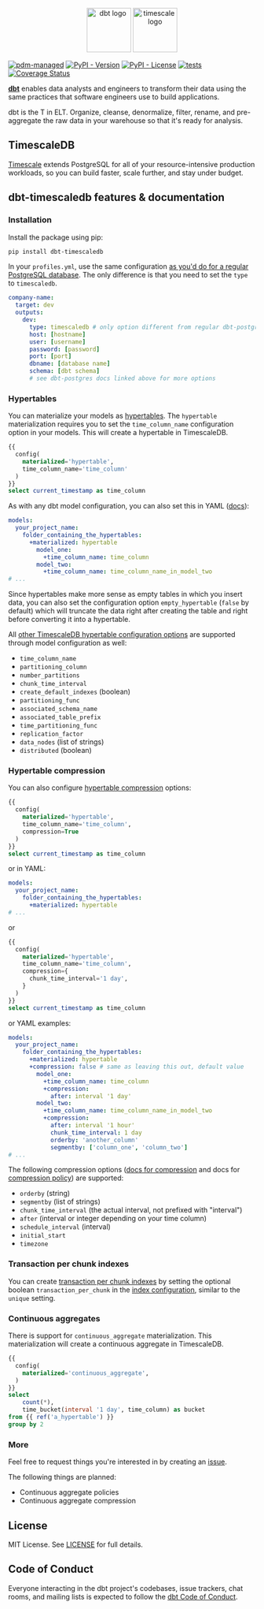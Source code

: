 <p align="center">
  <img src="https://raw.githubusercontent.com/dbt-labs/dbt-core/764c7c0fdc756eba68668c54f49b840ee4e7d301/etc/dbt-logo-full.svg" alt="dbt logo"  height="90"/>
  <img src="https://www.timescale.com/static/f2ad0b5d363418dec15c7cc5d03c7df6/Timescale-Brandmark-Yellow-SVG.svg" alt="timescale logo" height="90"/>
</p>

[![pdm-managed](https://img.shields.io/badge/pdm-managed-blueviolet)](https://pdm-project.org)
[![PyPI - Version](https://img.shields.io/pypi/v/dbt-timescaledb)](https://pypi.org/project/dbt-timescaledb/)
[![PyPI - License](https://img.shields.io/pypi/l/dbt-timescaledb)](https://github.com/sdebruyn/dbt-timescaledb/blob/main/LICENSE)
[![tests](https://github.com/sdebruyn/dbt-timescaledb/actions/workflows/test.yml/badge.svg)](https://github.com/sdebruyn/dbt-timescaledb/actions/workflows/test.yml)
[![Coverage Status](https://coveralls.io/repos/github/sdebruyn/dbt-timescaledb/badge.svg?branch=main)](https://coveralls.io/github/sdebruyn/dbt-timescaledb?branch=main)

**[dbt](https://www.getdbt.com/)** enables data analysts and engineers to transform their data using the same practices that software engineers use to build applications.

dbt is the T in ELT. Organize, cleanse, denormalize, filter, rename, and pre-aggregate the raw data in your warehouse so that it's ready for analysis.

## TimescaleDB

[Timescale](https://www.timescale.com/) extends PostgreSQL for all of your resource-intensive production workloads, so you can build faster, scale further, and stay under budget.

## dbt-timescaledb features & documentation

### Installation

Install the package using pip:

```bash
pip install dbt-timescaledb
```

In your `profiles.yml`, use the same configuration [as you'd do for a regular PostgreSQL database](https://docs.getdbt.com/docs/core/connect-data-platform/postgres-setup#profile-configuration). The only difference is that you need to set the `type` to `timescaledb`.

```yaml
company-name:
  target: dev
  outputs:
    dev:
      type: timescaledb # only option different from regular dbt-postgres
      host: [hostname]
      user: [username]
      password: [password]
      port: [port]
      dbname: [database name]
      schema: [dbt schema]
      # see dbt-postgres docs linked above for more options
```

### Hypertables

You can materialize your models as [hypertables](https://docs.timescale.com/use-timescale/latest/hypertables/about-hypertables/). The `hypertable` materialization requires you to set the `time_column_name` configuration option in your models. This will create a hypertable in TimescaleDB.

```sql
{{
  config(
    materialized='hypertable',
    time_column_name='time_column'
  )
}}
select current_timestamp as time_column
```

As with any dbt model configuration, you can also set this in YAML ([docs](https://docs.getdbt.com/reference/model-configs)):

```yaml
models:
  your_project_name:
    folder_containing_the_hypertables:
      +materialized: hypertable
        model_one:
          +time_column_name: time_column
        model_two:
          +time_column_name: time_column_name_in_model_two
# ...
```

Since hypertables make more sense as empty tables in which you insert data, you can also set the configuration option `empty_hypertable` (`false` by default) which will truncate the data right after creating the table and right before converting it into a hypertable.

All [other TimescaleDB hypertable configuration options](https://docs.timescale.com/api/latest/hypertable/create_hypertable/#optional-arguments) are supported through model configuration as well:

* `time_column_name`
* `partitioning_column`
* `number_partitions`
* `chunk_time_interval`
* `create_default_indexes` (boolean)
* `partitioning_func`
* `associated_schema_name`
* `associated_table_prefix`
* `time_partitioning_func`
* `replication_factor`
* `data_nodes` (list of strings)
* `distributed` (boolean)

### Hypertable compression

You can also configure [hypertable compression](https://docs.timescale.com/use-timescale/latest/compression/about-compression/) options:

```sql
{{
  config(
    materialized='hypertable',
    time_column_name='time_column',
    compression=True
  )
}}
select current_timestamp as time_column
```

or in YAML:

```yaml
models:
  your_project_name:
    folder_containing_the_hypertables:
      +materialized: hypertable
# ...
```

or

```sql
{{
  config(
    materialized='hypertable',
    time_column_name='time_column',
    compression={
      chunk_time_interval='1 day',
    }
  )
}}
select current_timestamp as time_column
```

or YAML examples:

```yaml
models:
  your_project_name:
    folder_containing_the_hypertables:
      +materialized: hypertable
      +compression: false # same as leaving this out, default value
        model_one:
          +time_column_name: time_column
          +compression:
            after: interval '1 day'
        model_two:
          +time_column_name: time_column_name_in_model_two
          +compression:
            after: interval '1 hour'
            chunk_time_interval: 1 day
            orderby: 'another_column'
            segmentby: ['column_one', 'column_two']
# ...
```

The following compression options ([docs for compression](https://docs.timescale.com/api/latest/compression/alter_table_compression/) and docs for [compression policy](https://docs.timescale.com/api/latest/compression/add_compression_policy/#add_compression_policy)) are supported:

* `orderby` (string)
* `segmentby` (list of strings)
* `chunk_time_interval` (the actual interval, not prefixed with "interval")
* `after` (interval or integer depending on your time column)
* `schedule_interval` (interval)
* `initial_start`
* `timezone`

### Transaction per chunk indexes

You can create [transaction per chunk indexes](https://docs.timescale.com/api/latest/hypertable/create_index/) by setting the optional boolean `transaction_per_chunk` in the [index configuration](https://docs.getdbt.com/reference/resource-configs/postgres-configs#indexes), similar to the `unique` setting.

### Continuous aggregates

There is support for `continuous_aggregate` materialization. This materialization will create a continuous aggregate in TimescaleDB.

```sql
{{
  config(
    materialized='continuous_aggregate',
  )
}}
select
    count(*),
    time_bucket(interval '1 day', time_column) as bucket
from {{ ref('a_hypertable') }}
group by 2
```

### More

Feel free to request things you're interested in by creating an [issue](https://github.com/sdebruyn/dbt-timescaledb/issues).

The following things are planned:

* Continuous aggregate policies
* Continuous aggregate compression

## License

MIT License. See [LICENSE](LICENSE) for full details.

## Code of Conduct

Everyone interacting in the dbt project's codebases, issue trackers, chat rooms, and mailing lists is expected to follow the [dbt Code of Conduct](https://community.getdbt.com/code-of-conduct).
